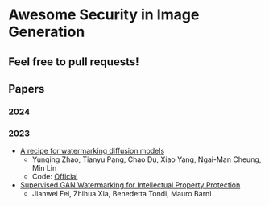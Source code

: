 # Awesome Security in Image Generation
Feel free to pull requests!
---
## Papers
### 2024

### 2023
- [A recipe for watermarking diffusion models](https://arxiv.org/pdf/2303.10137)
  - Yunqing Zhao, Tianyu Pang, Chao Du, Xiao Yang, Ngai-Man Cheung, Min Lin
  - Code: [Official](https://github.com/yunqing-me/WatermarkDM)
- [Supervised GAN Watermarking for Intellectual Property Protection](https://arxiv.org/pdf/2209.03466)
  - Jianwei Fei, Zhihua Xia, Benedetta Tondi, Mauro Barni


